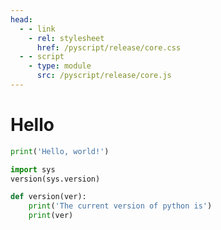 ```yaml
---
head:
  - - link
    - rel: stylesheet
      href: /pyscript/release/core.css
  - - script
    - type: module
      src: /pyscript/release/core.js
---
```

# Hello

```py edit test
print('Hello, world!')
```

```py edit test
import sys
version(sys.version)
```


```py edit test
def version(ver):
    print('The current version of python is')
    print(ver)
```
